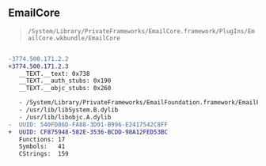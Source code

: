 ## EmailCore

> `/System/Library/PrivateFrameworks/EmailCore.framework/PlugIns/EmailCore.wkbundle/EmailCore`

```diff

-3774.500.171.2.2
+3774.500.171.2.3
   __TEXT.__text: 0x738
   __TEXT.__auth_stubs: 0x190
   __TEXT.__objc_stubs: 0x260

   - /System/Library/PrivateFrameworks/EmailFoundation.framework/EmailFoundation
   - /usr/lib/libSystem.B.dylib
   - /usr/lib/libobjc.A.dylib
-  UUID: 540FD86D-FA88-3D91-B996-E2417542C8FF
+  UUID: CF875948-582E-3536-BCDD-98A12FED53BC
   Functions: 17
   Symbols:   41
   CStrings:  159

```
